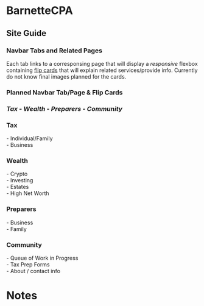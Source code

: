 # BarnetteCPA

## Site Guide

### Navbar Tabs and Related Pages

Each tab links to a corresponsing page that will display a *responsive* flexbox containing [flip cards](https://www.w3schools.com/howto/howto_css_flip_card.asp) that will explain related services/provide info.
Currently do not know final images planned for the cards.


###  **Planned Navbar Tab/Page  &  Flip Cards**

### *Tax - Wealth - Preparers - Community*

<h3> Tax </h3>
- Individual/Family  <br>    
- Business              
          
<h3> Wealth </h3>    
- Crypto <br>
- Investing <br>
- Estates <br>
- High Net Worth
          
<h3> Preparers </h3> 
- Business <br>
- Family 
          
<h3> Community </h3>
- Queue of Work in Progress <br>
- Tax Prep Forms <br>
- About / contact info
          
         
 # Notes
 
 


